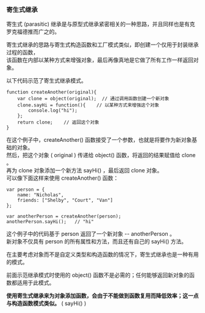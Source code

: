 ### 寄生式继承

寄生式 (parasitic) 继承是与原型式继承紧密相关的一种思路，并且同样也是有克罗克福德推而广之的。  

寄生式继承的思路与寄生式构造函数和工厂模式类似，即创建一个仅用于封装继承过程的函数，  
该函数在内部以某种方式来增强对象，最后再像真地是它做了所有工作一样返回对象。  

以下代码示范了寄生式继承模式。  

	function createAnother(original){
    	var clone = object(original);  // 通过调用函数创建一个新对象
        clone.sayHi = function(){    // 以某种方式来增强这个对象
        	console.log("hi");
        };
        return clone;    // 返回这个对象
    }

在这个例子中，createAnother() 函数接受了一个参数，也就是将要作为新对象基础的对象。  
然后，把这个对象 ( original ) 传递给 object() 函数，将返回的结果赋值给 clone 。  
再为 clone 对象添加一个新方法 sayHi() ，最后返回 clone 对象。  
可以像下面这样来使用 createAnother() 函数：  

	var person = {
    	name: "Nicholas",
        friends: ["Shelby", "Court", "Van"]
    };

    var anotherPerson = createAnother(person);
    anotherPerson.sayHi();   // "hi"

这个例子中的代码基于 person 返回了一个新对象 -- anotherPerson 。  
新对象不仅具有 person 的所有属性和方法，而且还有自己的 sayHi() 方法。  

在主要考虑对象而不是自定义类型和构造函数的情况下，寄生式继承也是一种有用的模式。  

前面示范继承模式时使用的 object() 函数不是必需的；任何能够返回新对象的函数都适用于此模式。  

**使用寄生式继承来为对象添加函数，会由于不能做到函数复用而降低效率；这一点与构造函数模式类似。**   ( sayHi() )


